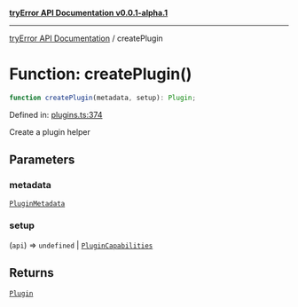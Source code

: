 [**tryError API Documentation v0.0.1-alpha.1**](../index.md)

---

[tryError API Documentation](../index.md) / createPlugin

# Function: createPlugin()

```ts
function createPlugin(metadata, setup): Plugin;
```

Defined in: [plugins.ts:374](https://github.com/oconnorjohnson/try-error/blob/e3ae0308069a4fba073f4543d527ad76373db795/src/plugins.ts#L374)

Create a plugin helper

## Parameters

### metadata

[`PluginMetadata`](../interfaces/PluginMetadata.md)

### setup

(`api`) => `undefined` \| [`PluginCapabilities`](../interfaces/PluginCapabilities.md)

## Returns

[`Plugin`](../interfaces/Plugin.md)
